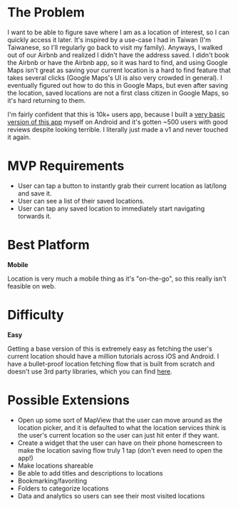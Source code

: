 # The Problem
I want to be able to figure save where I am as a location of interest, so I can quickly access it later. It's inspired by a use-case I had in Taiwan (I'm Taiwanese, so I'll regularly go back to visit my family). Anyways, I walked out of our Airbnb and realized I didn't have the address saved. I didn't book the Airbnb or have the Airbnb app, so it was hard to find, and using Google Maps isn't great as saving your current location is a hard to find feature that takes several clicks (Google Maps's UI is also very crowded in general). I eventually figured out how to do this in Google Maps, but even after saving the location, saved locations are not a first class citizen in Google Maps, so it's hard returning to them.

I'm fairly confident that this is 10k+ users app, because I built a [very basic version of this app](https://github.com/Gear61/Location-Manager) myself on Android and it's gotten ~500 users with good reviews despite looking terrible. I literally just made a v1 and never touched it again.

# MVP Requirements
- User can tap a button to instantly grab their current location as lat/long and save it.
- User can see a list of their saved locations.
- User can tap any saved location to immediately start navigating torwards it.

# Best Platform
**Mobile**

Location is very much a mobile thing as it's "on-the-go", so this really isn't feasible on web.

# Difficulty
**Easy**

Getting a base version of this is extremely easy as fetching the user's current location should have a million tutorials across iOS and Android. I have a bullet-proof location fetching flow that is built from scratch and doesn't use 3rd party libraries, which you can find [here](https://github.com/Gear61/Instafood).

# Possible Extensions
- Open up some sort of MapView that the user can move around as the location picker, and it is defaulted to what the location services think is the user's current location so the user can just hit enter if they want.
- Create a widget that the user can have on their phone homescreen to make the location saving flow truly 1 tap (don't even need to open the app!)
- Make locations shareable
- Be able to add titles and descriptions to locations
- Bookmarking/favoriting
- Folders to categorize locations
- Data and analytics so users can see their most visited locations
